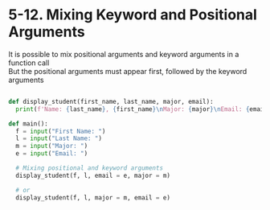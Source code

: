 # 5-12. Mixing Keyword and Positional Arguments

It is possible to mix positional arguments and keyword arguments in a function call<br>
But the positional arguments must appear first, followed by the keyword arguments

```python

def display_student(first_name, last_name, major, email):
  print(f'Name: {last_name}, {first_name}\nMajor: {major}\nEmail: {email}')

def main():
  f = input("First Name: ")
  l = input("Last Name: ")
  m = input("Major: ")
  e = input("Email: ")

  # Mixing positional and keyword arguments
  display_student(f, l, email = e, major = m)

  # or
  display_student(f, l, major = m, email = e)
```
